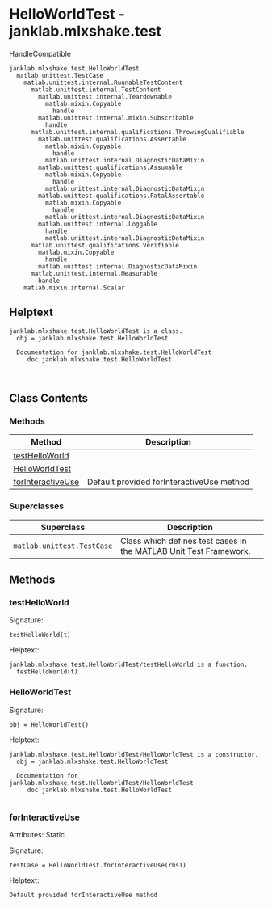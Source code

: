 # HelloWorldTest - janklab.mlxshake.test

HandleCompatible

```text
janklab.mlxshake.test.HelloWorldTest
  matlab.unittest.TestCase
    matlab.unittest.internal.RunnableTestContent
      matlab.unittest.internal.TestContent
        matlab.unittest.internal.Teardownable
          matlab.mixin.Copyable
            handle
        matlab.unittest.internal.mixin.Subscribable
          handle
      matlab.unittest.internal.qualifications.ThrowingQualifiable
        matlab.unittest.qualifications.Assertable
          matlab.mixin.Copyable
            handle
          matlab.unittest.internal.DiagnosticDataMixin
        matlab.unittest.qualifications.Assumable
          matlab.mixin.Copyable
            handle
          matlab.unittest.internal.DiagnosticDataMixin
        matlab.unittest.qualifications.FatalAssertable
          matlab.mixin.Copyable
            handle
          matlab.unittest.internal.DiagnosticDataMixin
        matlab.unittest.internal.Loggable
          handle
          matlab.unittest.internal.DiagnosticDataMixin
      matlab.unittest.qualifications.Verifiable
        matlab.mixin.Copyable
          handle
        matlab.unittest.internal.DiagnosticDataMixin
      matlab.unittest.internal.Measurable
        handle
    matlab.mixin.internal.Scalar
```

## Helptext

```text
janklab.mlxshake.test.HelloWorldTest is a class.
  obj = janklab.mlxshake.test.HelloWorldTest

  Documentation for janklab.mlxshake.test.HelloWorldTest
     doc janklab.mlxshake.test.HelloWorldTest



```

## Class Contents

### Methods

| Method | Description |
| -------- | ----------- |
| [testHelloWorld](#janklab.mlxshake.test.HelloWorldTest.testHelloWorld) |  |
| [HelloWorldTest](#janklab.mlxshake.test.HelloWorldTest.HelloWorldTest) |  |
| [forInteractiveUse](#janklab.mlxshake.test.HelloWorldTest.forInteractiveUse) | Default provided forInteractiveUse method |

### Superclasses

| Superclass | Description |
| -------- | ----------- |
| `matlab.unittest.TestCase` | Class which defines test cases in the MATLAB Unit Test Framework. |

## Methods

<a name="janklab.mlxshake.test.HelloWorldTest.testHelloWorld"></a>
### testHelloWorld

Signature:
```
testHelloWorld(t)
```

Helptext:

```text
janklab.mlxshake.test.HelloWorldTest/testHelloWorld is a function.
  testHelloWorld(t)

```

<a name="janklab.mlxshake.test.HelloWorldTest.HelloWorldTest"></a>
### HelloWorldTest

Signature:
```
obj = HelloWorldTest()
```

Helptext:

```text
janklab.mlxshake.test.HelloWorldTest/HelloWorldTest is a constructor.
  obj = janklab.mlxshake.test.HelloWorldTest

  Documentation for janklab.mlxshake.test.HelloWorldTest/HelloWorldTest
     doc janklab.mlxshake.test.HelloWorldTest


```

<a name="janklab.mlxshake.test.HelloWorldTest.forInteractiveUse"></a>
### forInteractiveUse

Attributes: Static

Signature:
```
testCase = HelloWorldTest.forInteractiveUse(rhs1)
```

Helptext:

```text
Default provided forInteractiveUse method
```


